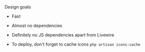 Design goals

- Fast
- Almost no dependencies
- Definitely no JS dependencies apart from Livewire

- To deploy, don't forget to cache icons `php artisan icons:cache`
